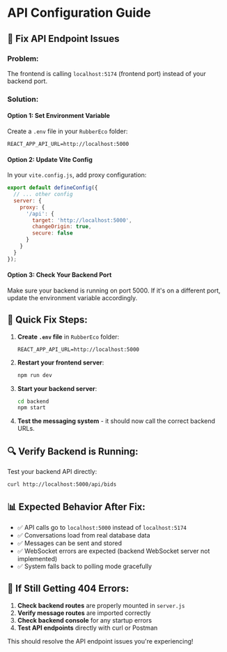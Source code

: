 # API Configuration Guide

## 🔧 **Fix API Endpoint Issues**

### **Problem:**
The frontend is calling `localhost:5174` (frontend port) instead of your backend port.

### **Solution:**

#### **Option 1: Set Environment Variable**
Create a `.env` file in your `RubberEco` folder:

```env
REACT_APP_API_URL=http://localhost:5000
```

#### **Option 2: Update Vite Config**
In your `vite.config.js`, add proxy configuration:

```javascript
export default defineConfig({
  // ... other config
  server: {
    proxy: {
      '/api': {
        target: 'http://localhost:5000',
        changeOrigin: true,
        secure: false
      }
    }
  }
});
```

#### **Option 3: Check Your Backend Port**
Make sure your backend is running on port 5000. If it's on a different port, update the environment variable accordingly.

## 🚀 **Quick Fix Steps:**

1. **Create `.env` file** in `RubberEco` folder:
   ```
   REACT_APP_API_URL=http://localhost:5000
   ```

2. **Restart your frontend server**:
   ```bash
   npm run dev
   ```

3. **Start your backend server**:
   ```bash
   cd backend
   npm start
   ```

4. **Test the messaging system** - it should now call the correct backend URLs.

## 🔍 **Verify Backend is Running:**

Test your backend API directly:
```bash
curl http://localhost:5000/api/bids
```

## 📊 **Expected Behavior After Fix:**

- ✅ API calls go to `localhost:5000` instead of `localhost:5174`
- ✅ Conversations load from real database data
- ✅ Messages can be sent and stored
- ✅ WebSocket errors are expected (backend WebSocket server not implemented)
- ✅ System falls back to polling mode gracefully

## 🐛 **If Still Getting 404 Errors:**

1. **Check backend routes** are properly mounted in `server.js`
2. **Verify message routes** are imported correctly
3. **Check backend console** for any startup errors
4. **Test API endpoints** directly with curl or Postman

This should resolve the API endpoint issues you're experiencing!



